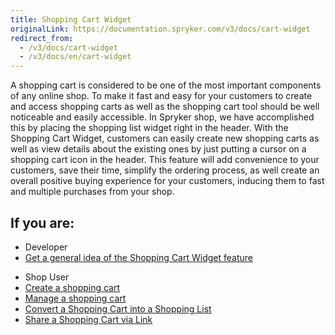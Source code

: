 ```yaml
---
title: Shopping Cart Widget
originalLink: https://documentation.spryker.com/v3/docs/cart-widget
redirect_from:
  - /v3/docs/cart-widget
  - /v3/docs/en/cart-widget
---
```


A shopping cart is considered to be one of the most important components of any online shop. To make it fast and easy for your customers to create and access shopping carts as well as the shopping cart tool should be well noticeable and easily accessible. In Spryker shop, we have accomplished this by placing the shopping list widget right in the header. With the Shopping Cart Widget, customers can easily create new shopping carts as well as view details about the existing ones by just putting a cursor on a shopping cart icon in the header. This feature will add convenience to your customers, save their time, simplify the ordering process, as well create an overall positive buying experience for your customers, inducing them to fast and multiple purchases from your shop.

## If you are:

<div class="mr-container">
    <div class="mr-list-container">
        <!-- col1 -->
        <div class="mr-col">
            <ul class="mr-list mr-list-green">
                <li class="mr-title">Developer</li>
                <li><a href="https://documentation.spryker.com/v4/docs/cart-widget-overview" class="mr-link">Get a general idea of the Shopping Cart Widget feature</a></li>
               <!-- <li><a href="#" class="mr-link">Enable the Shopping Cart Widget feature for your project</a></li> -->
            </ul>
        </div>
        <div class="mr-col">
            <ul class="mr-list mr-list-red">
                <li class="mr-title">Shop User</li>
                <li><a href="https://documentation.spryker.com/v4/docs/creating-shopping-cart" class="mr-link">Create a shopping cart</a></li>
                <li><a href="https://documentation.spryker.com/v4/docs/shop-guide-managing-shopping-carts" class="mr-link">Manage a shopping cart</a></li>
                <li><a href="https://documentation.spryker.com/v4/docs/shop-guide-managing-shopping-carts#converting-a-shopping-cart-into-a-shopping-list" class="mr-link">Convert a Shopping Cart into a Shopping List</a></li>
                <li><a href="https://documentation.spryker.com/v4/docs/shop-guide-managing-shopping-carts#sharing-a-shopping-cart-via-link" class="mr-link">Share a Shopping Cart via Link</a></li>
            </ul>
        </div>
    </div>
</div>
